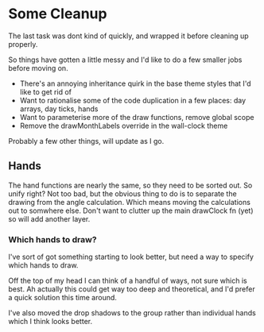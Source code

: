 Some Cleanup
============

The last task was dont kind of quickly, and wrapped it before cleaning up properly.

So things have gotten a little messy and I'd like to do a few smaller jobs before moving on.

* There's an annoying inheritance quirk in the base theme styles that I'd like to get rid of
* Want to rationalise some of the code duplication in a few places: day arrays, day ticks, hands
* Want to parameterise more of the draw functions, remove global scope
* Remove the drawMonthLabels override in the wall-clock theme

Probably a few other things, will update as I go.


Hands
-----

The hand functions are nearly the same, so they need to be sorted out.
So unify right?
Not too bad, but the obvious thing to do is to separate the drawing from the angle calculation.
Which means moving the calculations out to somwhere else.
Don't want to clutter up the main drawClock fn (yet) so will add another layer.

### Which hands to draw?

I've sort of got something starting to look better, but need a way to specify which hands to draw.

Off the top of my head I can think of a handful of ways, not sure which is best.
Ah actually this could get way too deep and theoretical, and I'd prefer a quick solution this time around.

I've also moved the drop shadows to the group rather than individual hands which I think looks better.


